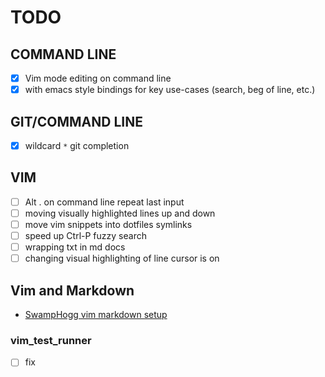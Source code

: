 TODO
====

## COMMAND LINE
 - [x] Vim mode editing on command line
 - [x] with emacs style bindings for key use-cases (search, beg of line, etc.)

## GIT/COMMAND LINE
 - [x] wildcard `*` git completion

## VIM
 - [ ] Alt . on command line repeat last input
 - [ ] moving visually highlighted lines up and down
 - [ ] move vim snippets into dotfiles symlinks
 - [ ] speed up Ctrl-P fuzzy search
 - [ ] wrapping txt in md docs
 - [ ] changing visual highlighting of line cursor is on

## Vim and Markdown
 - [SwampHogg vim markdown setup](https://www.swamphogg.com/2015/vim-setup/)

### vim_test_runner
 - [ ] fix

